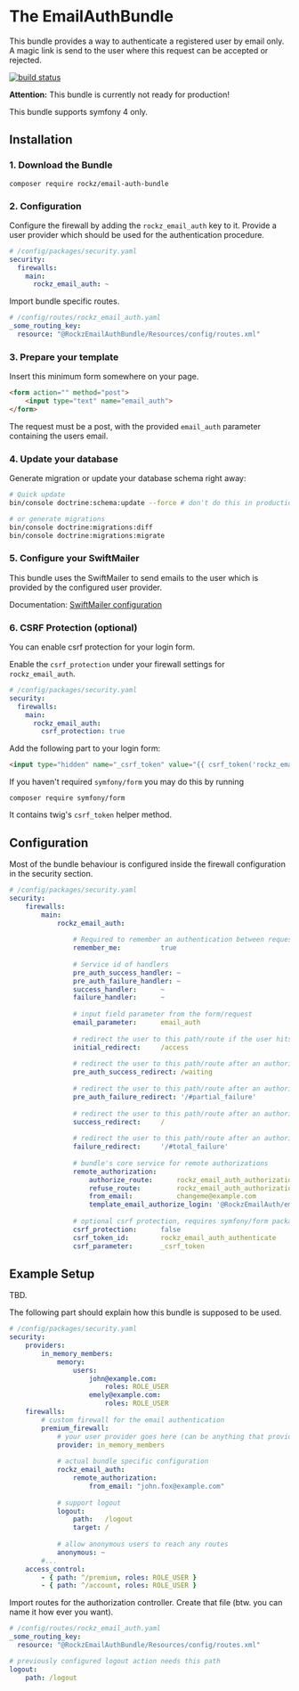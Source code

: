 # The EmailAuthBundle

This bundle provides a way to authenticate a registered user by email only.
A magic link is send to the user where this request can be accepted or rejected.

[![build status](https://travis-ci.org/Scribblerockerz/email-auth-bundle.svg?branch=master)](https://travis-ci.org/Scribblerockerz/email-auth-bundle) 

**Attention:** This bundle is currently not ready for production!

This bundle supports symfony 4 only.

## Installation

### 1. Download the Bundle

```
composer require rockz/email-auth-bundle
```

### 2. Configuration

Configure the firewall by adding the `rockz_email_auth` key to it. Provide a user provider which should be used for the authentication procedure.
```yaml
# /config/packages/security.yaml
security:
  firewalls:
    main:
      rockz_email_auth: ~
```

Import bundle specific routes.
```yaml
# /config/routes/rockz_email_auth.yaml
_some_routing_key:
  resource: "@RockzEmailAuthBundle/Resources/config/routes.xml"
```

### 3. Prepare your template

Insert this minimum form somewhere on your page.
```html
<form action="" method="post">
    <input type="text" name="email_auth">
</form>
```
The request must be a post, with the provided `email_auth` parameter containing the users email. 

### 4. Update your database

Generate migration or update your database schema right away:
```bash
# Quick update
bin/console doctrine:schema:update --force # don't do this in production

# or generate migrations
bin/console doctrine:migrations:diff
bin/console doctrine:migrations:migrate 
```  

### 5. Configure your SwiftMailer

This bundle uses the SwiftMailer to send emails to the user which is provided by the configured user provider.

Documentation: [SwiftMailer configuration](https://symfony.com/doc/current/reference/configuration/swiftmailer.html) 

### 6. CSRF Protection (optional)
You can enable csrf protection for your login form.

Enable the `csrf_protection` under your firewall settings for `rockz_email_auth`.
```yaml
# /config/packages/security.yaml
security:
  firewalls:
    main:
      rockz_email_auth:
        csrf_protection: true
```

Add the following part to your login form:
```html
<input type="hidden" name="_csrf_token" value="{{ csrf_token('rockz_email_auth_authenticate') }}">
```

If you haven't required `symfony/form` you may do this by running
```
composer require symfony/form
```
It contains twig's `csrf_token` helper method.

## Configuration

Most of the bundle behaviour is configured inside the firewall configuration in the security section.
```yaml
# /config/packages/security.yaml
security:
    firewalls:
        main:
            rockz_email_auth:
                
                # Required to remember an authentication between requests
                remember_me:          true
                
                # Service id of handlers
                pre_auth_success_handler: ~
                pre_auth_failure_handler: ~
                success_handler:      ~
                failure_handler:      ~
                
                # input field parameter from the form/request
                email_parameter:      email_auth
                
                # redirect the user to this path/route if the user hits a restricted area
                initial_redirect:     /access
                
                # redirect the user to this path/route after an authorization request is sent
                pre_auth_success_redirect: /waiting
                
                # redirect the user to this path/route after an authorization request was rejected by the system
                pre_auth_failure_redirect: '/#partial_failure'
                
                # redirect the user to this path/route after an authorization request was accepted by the user
                success_redirect:     /
                
                # redirect the user to this path/route after an authorization request was rejected by the system or the user
                failure_redirect:     '/#total_failure'
                
                # bundle's core service for remote authorizations
                remote_authorization:
                    authorize_route:      rockz_email_auth_authorization_authorize
                    refuse_route:         rockz_email_auth_authorization_refuse
                    from_email:           changeme@example.com
                    template_email_authorize_login: '@RockzEmailAuth/emails/authorization/login.html.twig'
                
                # optional csrf protection, requires symfony/form package
                csrf_protection:      false
                csrf_token_id:        rockz_email_auth_authenticate
                csrf_parameter:       _csrf_token

```


## Example Setup

TBD.

The following part should explain how this bundle is supposed to be used.

```yaml
# /config/packages/security.yaml
security:
    providers:
        in_memory_members:
            memory:
                users:
                    john@example.com:
                        roles: ROLE_USER
                    emely@example.com:
                        roles: ROLE_USER
    firewalls:
        # custom firewall for the email authentication
        premium_firewall:
            # your user provider goes here (can be anything that provides a user)
            provider: in_memory_members
            
            # actual bundle specific configuration
            rockz_email_auth:
                remote_authorization:
                    from_email: "john.fox@example.com"
            
            # support logout
            logout:
                path:   /logout
                target: /
            
            # allow anonymous users to reach any routes
            anonymous: ~
        #...
    access_control:
        - { path: ^/premium, roles: ROLE_USER }
        - { path: ^/account, roles: ROLE_USER }
```

Import routes for the authorization controller. Create that file (btw. you can name it how ever you want).
```yaml
# /config/routes/rockz_email_auth.yaml
_some_routing_key:
  resource: "@RockzEmailAuthBundle/Resources/config/routes.xml"

# previously configured logout action needs this path  
logout:
    path: /logout
```